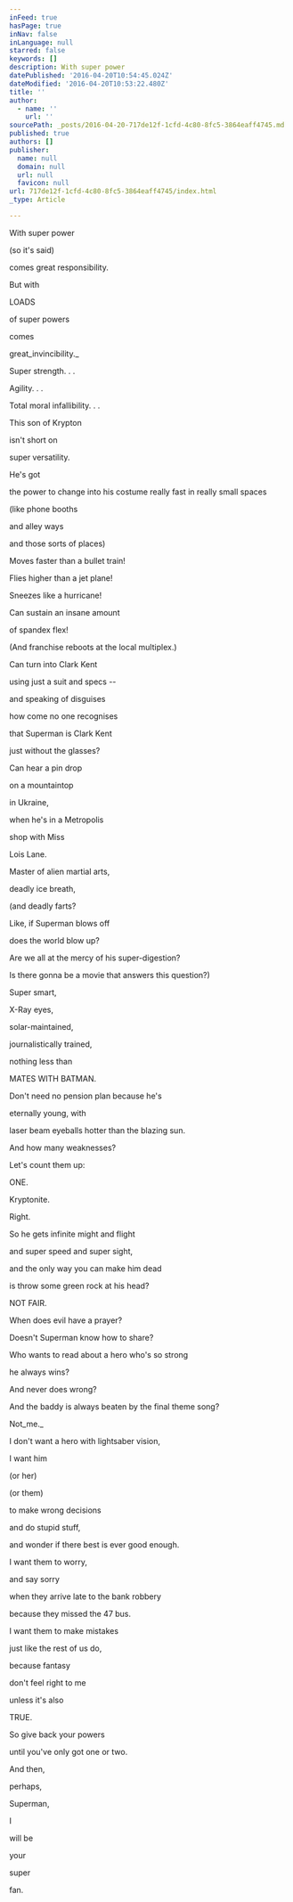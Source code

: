 ```yaml
---
inFeed: true
hasPage: true
inNav: false
inLanguage: null
starred: false
keywords: []
description: With super power
datePublished: '2016-04-20T10:54:45.024Z'
dateModified: '2016-04-20T10:53:22.480Z'
title: ''
author:
  - name: ''
    url: ''
sourcePath: _posts/2016-04-20-717de12f-1cfd-4c80-8fc5-3864eaff4745.md
published: true
authors: []
publisher:
  name: null
  domain: null
  url: null
  favicon: null
url: 717de12f-1cfd-4c80-8fc5-3864eaff4745/index.html
_type: Article

---
```

With super power

(so it's said)

comes great responsibility.

But with

LOADS

of super powers

comes

great_invincibility._

Super strength. . .

Agility. . .

Total moral infallibility. . .

This son of Krypton

isn't short on

super versatility.

He's got

the power to change into his costume really fast in really small spaces

(like phone booths

and alley ways

and those sorts of places)

Moves faster than a bullet train!

Flies higher than a jet plane!

Sneezes like a hurricane!

Can sustain an insane amount

of spandex flex!

(And franchise reboots at the local multiplex.)

Can turn into Clark Kent

using just a suit and specs --

and speaking of disguises

how come no one recognises

that Superman is Clark Kent

just without the glasses?

Can hear a pin drop

on a mountaintop

in Ukraine,

when he's in a Metropolis

shop with Miss

Lois Lane.

Master of alien martial arts,

deadly ice breath,

(and deadly farts?

Like, if Superman blows off

does the world blow up?

Are we all at the mercy of his super-digestion?

Is there gonna be a movie that answers this question?)

Super smart,

X-Ray eyes,

solar-maintained,

journalistically trained,

nothing less than

MATES WITH BATMAN.

Don't need no pension plan because he's

eternally young, with

laser beam eyeballs hotter than the blazing sun.

And how many weaknesses?

Let's count them up:

ONE.

Kryptonite.

Right.

So he gets infinite might and flight

and super speed and super sight,

and the only way you can make him dead

is throw some green rock at his head?

NOT FAIR.

When does evil have a prayer?

Doesn't Superman know how to share?

Who wants to read about a hero who's so strong

he always wins?

And never does wrong?

And the baddy is always beaten by the final theme song?

Not_me._

I don't want a hero with lightsaber vision,

I want him

(or her)

(or them)

to make wrong decisions

and do stupid stuff,

and wonder if there best is ever good enough.

I want them to worry,

and say sorry

when they arrive late to the bank robbery

because they missed the 47 bus.

I want them to make mistakes

just like the rest of us do,

because fantasy

don't feel right to me

unless it's also

TRUE.

So give back your powers

until you've only got one or two.

And then,

perhaps,

Superman,

I

will be

your

super

fan.
